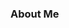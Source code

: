 ### About Me

<!--
**SathR12/SathR12** is a ✨ _special_ ✨ repository because its `README.md` (this file) appears on your GitHub profile.

Here are some ideas to get you started:

[![GitHub stats](https://github-readme-stats.vercel.app/api?username=SathR12)](https://github.com/SathR12/github-readme-stats)

